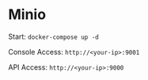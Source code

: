 # Minio

Start: `docker-compose up -d`

Console Access: `http://<your-ip>:9001`

API Access: `http://<your-ip>:9000`